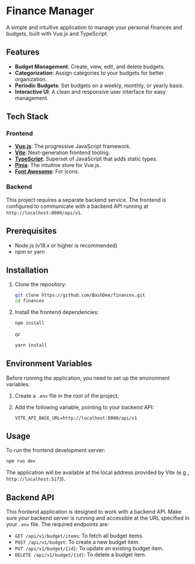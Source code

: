 # Finance Manager

A simple and intuitive application to manage your personal finances and budgets, built with Vue.js and TypeScript.

## Features

*   **Budget Management**: Create, view, edit, and delete budgets.
*   **Categorization**: Assign categories to your budgets for better organization.
*   **Periodic Budgets**: Set budgets on a weekly, monthly, or yearly basis.
*   **Interactive UI**: A clean and responsive user interface for easy management.

## Tech Stack

### Frontend

*   **[Vue.js](https://vuejs.org/)**: The progressive JavaScript framework.
*   **[Vite](https://vitejs.dev/)**: Next-generation frontend tooling.
*   **[TypeScript](https://www.typescriptlang.org/)**: Superset of JavaScript that adds static types.
*   **[Pinia](https://pinia.vuejs.org/)**: The intuitive store for Vue.js.
*   **[Font Awesome](https://fontawesome.com/)**: For icons.

### Backend

This project requires a separate backend service. The frontend is configured to communicate with a backend API running at `http://localhost:8000/api/v1`.

## Prerequisites

*   Node.js (v18.x or higher is recommended)
*   npm or yarn

## Installation

1.  Clone the repository:
    ```bash
    git clone https://github.com/BashDee/finances.git
    cd finances
    ```

2.  Install the frontend dependencies:
    ```bash
    npm install
    ```
    or
    ```bash
    yarn install
    ```

## Environment Variables

Before running the application, you need to set up the environment variables.

1.  Create a `.env` file in the root of the project.
2.  Add the following variable, pointing to your backend API:

    ```properties
    VITE_API_BASE_URL=http://localhost:8000/api/v1
    ```

## Usage

To run the frontend development server:

```bash
npm run dev
```

The application will be available at the local address provided by Vite (e.g., `http://localhost:5173`).

## Backend API

This frontend application is designed to work with a backend API. Make sure your backend server is running and accessible at the URL specified in your `.env` file. The required endpoints are:

*   `GET /api/v1/budget/items`: To fetch all budget items.
*   `POST /api/v1/budget`: To create a new budget item.
*   `PUT /api/v1/budget/{id}`: To update an existing budget item.
*   `DELETE /api/v1/budget/{id}`: To delete a budget item.
